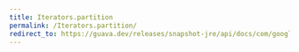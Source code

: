 ```yaml
---
title: Iterators.partition
permalink: /Iterators.partition/
redirect_to: https://guava.dev/releases/snapshot-jre/api/docs/com/google/common/collect/Iterators.html#partition-java.util.Iterator-int-
---
```

